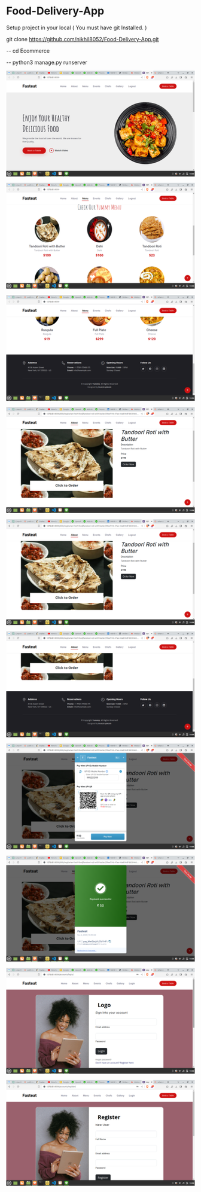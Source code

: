 # Food-Delivery-App


Setup project in your local ( You must have git Installed. )

git clone https://github.com/nikhil8052/Food-Delivery-App.git


-- cd Ecommerce 

-- python3 manage.py runserver



![Local Image](/images/1.png)

![Local Image](/images/2.png)

![Local Image](/images/3.png)

![Local Image](/images/4.png)

![Local Image](/images/4.png)

![Local Image](/images/5.png)

![Local Image](/images/7.png)

![Local Image](/images/8.png)

![Local Image](/images/9.png)

![Local Image](/images/10.png)

